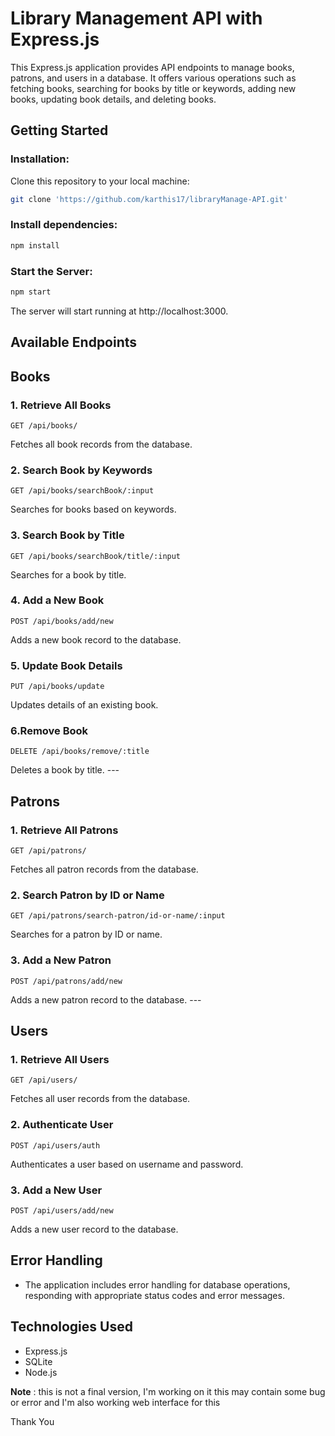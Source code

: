 # Library Management API with Express.js
This Express.js application provides API endpoints to manage books, patrons, and users in a database. It offers various operations such as fetching books, searching for books by title or keywords, adding new books, updating book details, and deleting books.

## Getting Started
### Installation:
Clone this repository to your local machine:
``` bash
git clone 'https://github.com/karthis17/libraryManage-API.git'
```
### Install dependencies:
```bash
npm install
```
### Start the Server:
```bash
npm start
```
The server will start running at http://localhost:3000.


## Available Endpoints
## Books
### 1. Retrieve All Books
```http
GET /api/books/
```
Fetches all book records from the database.

### 2. Search Book by Keywords
```http
GET /api/books/searchBook/:input
```
Searches for books based on keywords.

### 3. Search Book by Title
```http
GET /api/books/searchBook/title/:input
```
Searches for a book by title.

### 4. Add a New Book
```http
POST /api/books/add/new
```
Adds a new book record to the database.

### 5. Update Book Details
```http
PUT /api/books/update
```
Updates details of an existing book.

### 6.Remove Book
```http
DELETE /api/books/remove/:title
```
Deletes a book by title.
        ---
## Patrons

### 1. Retrieve All Patrons
```http
GET /api/patrons/
```
Fetches all patron records from the database.

### 2. Search Patron by ID or Name
```http
GET /api/patrons/search-patron/id-or-name/:input
```
Searches for a patron by ID or name.

### 3. Add a New Patron
```http
POST /api/patrons/add/new
```
Adds a new patron record to the database.
    ---
## Users

### 1. Retrieve All Users
```http
GET /api/users/
```
Fetches all user records from the database.

### 2. Authenticate User
```http
POST /api/users/auth
```
Authenticates a user based on username and password.

### 3. Add a New User
```http
POST /api/users/add/new
```
Adds a new user record to the database.


## Error Handling
- The application includes error handling for database operations, responding with appropriate status codes and error messages.
## Technologies Used
- Express.js
- SQLite
- Node.js

**Note** : this is not a final version, I'm working on it this may contain some bug or error and I'm also working web interface for this  

 Thank You 
